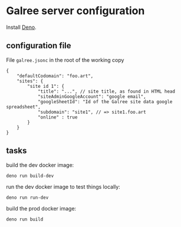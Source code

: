 # Galree server configuration

Install [Deno](https://deno.com/).

## configuration file

File `galree.jsonc` in the root of the working copy

```jsonc
{
	"defaultCodomain": "foo.art",
	"sites": {
		"site id 1": {
			"title": "...", // site title, as found in HTML head
			"siteAdminGoogleAccount": "google email",
			"googleSheetId": "Id of the Galree site data google spreadsheet",
			"subdomain": "site1", // => site1.foo.art
			"online" : true
		}
	}
}
```

## tasks

build the dev docker image:
```shell
deno run build-dev
```

run the dev docker image to test things locally:
```shell
deno run run-dev
```

build the prod docker image:
```shell
deno run build
```

